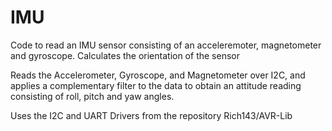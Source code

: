 # IMU

Code to read an IMU sensor consisting of an acceleremoter, magnetometer and gyroscope.
Calculates the orientation of the sensor

Reads the Accelerometer, Gyroscope, and Magnetometer over I2C, and applies a complementary filter to the data to obtain an attitude reading consisting of roll, pitch and yaw angles.

Uses the I2C and UART Drivers from the repository Rich143/AVR-Lib

